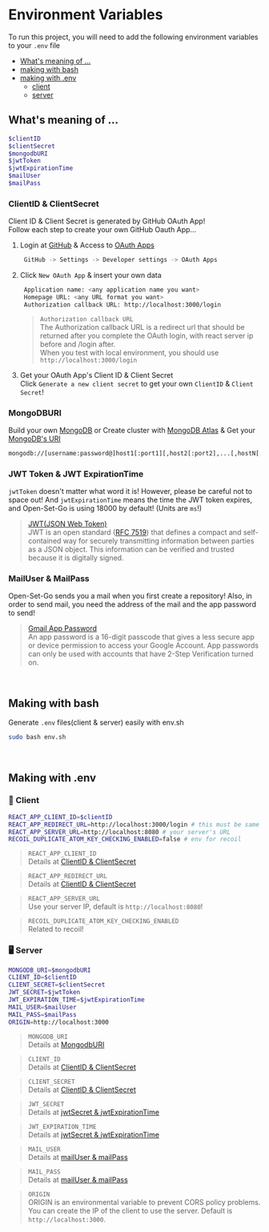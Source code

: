 # Environment Variables

To run this project, you will need to add the following environment variables to your `.env` file

- [What's meaning of ...](#whats-meaning-of)
- [making with bash](#making-with-bash)
- [making with .env](#making-with-env)
  - [client](#client)
  - [server](#server)

## What's meaning of ...

```bash
$clientID
$clientSecret
$mongodbURI
$jwtToken
$jwtExpirationTime
$mailUser
$mailPass
```

### ClientID & ClientSecret

Client ID & Client Secret is generated by GitHub OAuth App!<br>
Follow each step to create your own GitHub Oauth App...

1. Login at [GitHub](https://github.com) & Access to [OAuth Apps](https://github.com/settings/developers)

   ```bash
    GitHub -> Settings -> Developer settings -> OAuth Apps
   ```

2. Click `New OAuth App` & insert your own data

   ```bash
    Application name: <any application name you want>
    Homepage URL: <any URL format you want>
    Authorization callback URL: http://localhost:3000/login
   ```

   > `Authorization callback URL`<br>
   > The Authorization callback URL is a redirect url that should be returned after you complete the OAuth login, with react server ip before and /login after.<br>
   > When you test with local environment, you should use `http://localhost:3000/login`

3. Get your OAuth App's Client ID & Client Secret<br>
   Click `Generate a new client secret` to get your own `ClientID` & `Client Secret`!

### MongoDBURI

Build your own [MongoDB](https://www.mongodb.com/docs/manual/installation/) or Create cluster with [MongoDB Atlas](https://www.mongodb.com/ko-kr/cloud/atlas/lp/try4) & Get your [MongoDB's URI](https://www.mongodb.com/docs/v3.0/reference/connection-string/)

```bash
mongodb://[username:password@]host1[:port1][,host2[:port2],...[,hostN[:portN]]][/[database][?options]]
```

### JWT Token & JWT ExpirationTime

`jwtToken` doesn't matter what word it is! However, please be careful not to space out! And `jwtExpirationTime` means the time the JWT token expires, and Open-Set-Go is using 18000 by default! (Units are `ms`!)

> [JWT(JSON Web Token)](https://jwt.io/introduction) <br>
> JWT is an open standard ([RFC 7519](https://datatracker.ietf.org/doc/html/rfc7519)) that defines a compact and self-contained way for securely transmitting information between parties as a JSON object. This information can be verified and trusted because it is digitally signed.

### MailUser & MailPass

Open-Set-Go sends you a mail when you first create a repository! Also, in order to send mail, you need the address of the mail and the app password to send!

> [Gmail App Password](https://support.google.com/mail/answer/185833?hl=en)<br>
> An app password is a 16-digit passcode that gives a less secure app or device permission to access your Google Account. App passwords can only be used with accounts that have 2-Step Verification turned on.<br>

<br>

## Making with bash

Generate `.env` files(client & server) easily with env.sh

```bash
sudo bash env.sh
```

<br>

## Making with .env

### 🙎 Client

```bash
REACT_APP_CLIENT_ID=$clientID
REACT_APP_REDIRECT_URL=http://localhost:3000/login # this must be same with your OAuth's redirect URL
REACT_APP_SERVER_URL=http://localhost:8080 # your server's URL
RECOIL_DUPLICATE_ATOM_KEY_CHECKING_ENABLED=false # env for recoil
```

> `REACT_APP_CLIENT_ID`<br>
> Details at [ClientID & ClientSecret](#clientid--clientsecret)

> `REACT_APP_REDIRECT_URL`<br>
> Details at [ClientID & ClientSecret](#clientid--clientsecret)

> `REACT_APP_SERVER_URL`<br>
> Use your server IP, default is `http://localhost:8080`!

> `RECOIL_DUPLICATE_ATOM_KEY_CHECKING_ENABLED`<br>
> Related to recoil!

### 🖥️ Server

```bash
MONGODB_URI=$mongodbURI
CLIENT_ID=$clientID
CLIENT_SECRET=$clientSecret
JWT_SECRET=$jwtToken
JWT_EXPIRATION_TIME=$jwtExpirationTime
MAIL_USER=$mailUser
MAIL_PASS=$mailPass
ORIGIN=http://localhost:3000
```

> `MONGODB_URI`<br>
> Details at [MongodbURI](#mongodburi)

> `CLIENT_ID`<br>
> Details at [ClientID & ClientSecret](#clientid--clientsecret)

> `CLIENT_SECRET`<br>
> Details at [ClientID & ClientSecret](#clientid--clientsecret)

> `JWT_SECRET`<br>
> Details at [jwtSecret & jwtExpirationTime](#jwttoken--jwtexpirationtime)

> `JWT_EXPIRATION_TIME`<br>
> Details at [jwtSecret & jwtExpirationTime](#jwttoken--jwtexpirationtime)

> `MAIL_USER`<br>
> Details at [mailUser & mailPass](#mailuser--mailpass)

> `MAIL_PASS`<br>
> Details at [mailUser & mailPass](#mailuser--mailpass)

> `ORIGIN`<br>
> ORIGIN is an environmental variable to prevent CORS policy problems. You can create the IP of the client to use the server. Default is `http://localhost:3000`.
